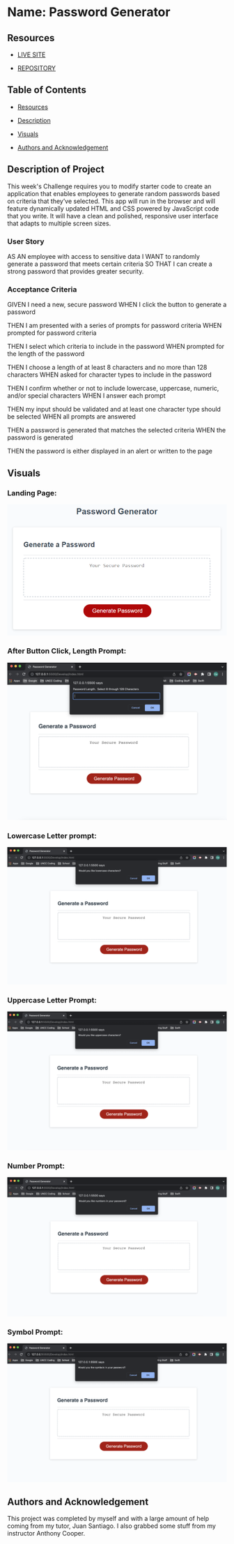 # Name: Password Generator

## Resources
- [LIVE SITE](https://okdavekk.github.io/my-password-generator)

- [REPOSITORY](https://github.com/okdavekk/my-password-generator)

## Table of Contents
- [Resources](#resources)

- [Description](#description-of-project)

- [Visuals](#visuals)

- [Authors and Acknowledgement](#authors-and-acknowledgement)

## Description of Project

This week's Challenge requires you to modify starter code to create an application that enables employees to generate random passwords based on criteria that they’ve selected. This app will run in the browser and will feature dynamically updated HTML and CSS powered by JavaScript code that you write. It will have a clean and polished, responsive user interface that adapts to multiple screen sizes.

### User Story

AS AN employee with access to sensitive data
I WANT to randomly generate a password that meets certain criteria
SO THAT I can create a strong password that provides greater security.

### Acceptance Criteria

GIVEN I need a new, secure password
WHEN I click the button to generate a password

THEN I am presented with a series of prompts for password criteria
WHEN prompted for password criteria

THEN I select which criteria to include in the password
WHEN prompted for the length of the password

THEN I choose a length of at least 8 characters and no more than 128 characters
WHEN asked for character types to include in the password

THEN I confirm whether or not to include lowercase, uppercase, numeric, and/or special characters
WHEN I answer each prompt

THEN my input should be validated and at least one character type should be selected
WHEN all prompts are answered

THEN a password is generated that matches the selected criteria
WHEN the password is generated

THEN the password is either displayed in an alert or written to the page

## Visuals

### Landing Page:
![Image](./assets/images/03-javascript-homework-demo.png)

### After Button Click, Length Prompt:
![Image](./assets/images/password-length-prompt.png)

### Lowercase Letter prompt:
![Image](./assets/images/lowercase-letter-prompt.png)

### Uppercase Letter Prompt:
![Image](./assets/images/uppercase-letter-prompt.png)

### Number Prompt:
![Image](./assets/images/number-prompt.png)

### Symbol Prompt:
![Image](./assets/images/symbols-prompt.png)

## Authors and Acknowledgement

This project was completed by myself and with a large amount of help coming from my tutor, Juan Santiago.  I also grabbed some stuff from my instructor Anthony Cooper.   